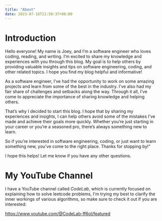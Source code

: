```yaml
---
title: "About"
date: 2023-07-16T21:50:37+08:00
---
```


# Introduction

Hello everyone! My name is Joey, and I’m a software engineer who loves coding, reading, and writing. I’m excited to share my knowledge and experiences with you through this blog. My goal is to help others by providing valuable insights and tips on software engineering, coding, and other related topics. I hope you find my blog helpful and informative!

As a software engineer, I’ve had the opportunity to work on some amazing projects and learn from some of the best in the industry. I’ve also had my fair share of challenges and setbacks along the way. Through it all, I’ve come to appreciate the importance of sharing knowledge and helping others.

That’s why I decided to start this blog. I hope that by sharing my experiences and insights, I can help others avoid some of the mistakes I’ve made and achieve their goals more quickly. Whether you’re just starting in your career or you’re a seasoned pro, there’s always something new to learn.

So if you’re interested in software engineering, coding, or just want to learn something new, you’ve come to the right place. Thanks for stopping by!"

I hope this helps! Let me know if you have any other questions.

# My YouTube Channel

I have a YouTube channel called *CodeLab*, which is currently focused on explaining how to solve leetcode problems, I'm trying my best to clarify the inner workings of various algorithms, so make sure to check it out if you are interested:

https://www.youtube.com/@CodeLab-ff6ol/featured